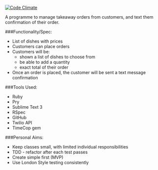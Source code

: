 [![Code Climate](https://codeclimate.com/github/yvettecook/Takeaway/badges/gpa.svg)](https://codeclimate.com/github/yvettecook/Takeaway)

A programme to manage takeaway orders from customers, and text them confirmation of their order.

###Functionality/Spec:

* List of dishes with prices
* Customers can place orders
* Customers will be:
	* shown a list of dishes to choose from
	* be able to add a quantity
	* exact total of their order
* Once an order is placed, the customer will be sent a text message confirmation


###Tools Used:

* Ruby
* Pry
* Sublime Text 3
* RSpec
* GitHub
* Twilio API
* TimeCop gem

###Personal Aims:

* Keep classes small, with limited individual responsibilities
* TDD - refactor after each test passes
* Create simple first (MVP)
* Use London Style testing consistently
